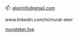 📫: <a href = "mailto:ekerinfo@gmail.com">ekerinfo@gmail.com</a>
<br>
<p align="left">
www.linkedin.com/in/murat-eker <br>
</p>
<p align="left">
<a href="https://murateker.live/">murateker.live</a>
</p>
